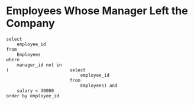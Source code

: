 # Employees Whose Manager Left the Company

```
select
    employee_id
from
    Employees
where
    manager_id not in
(                       select
                            employee_id
                        from
                            Employees) and
    salary < 30000
order by employee_id
```
